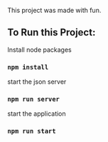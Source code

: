 This project was made with fun.

## To Run this Project:

Install node packages

### `npm install`

start the json server

### `npm run server`

start the application

### `npm run start`
